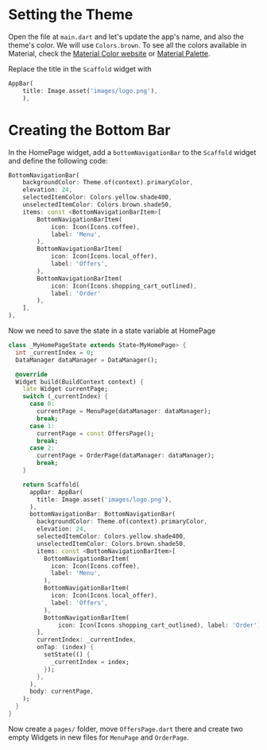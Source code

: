 # Setting the Theme

Open the file at `main.dart` and let's update the app's name, and also the theme's color. We will use `Colors.brown`. To see all the colors available in Material, check the [Material Color website](https://material.io/resources/color/) or [Material Palette](https://www.materialpalette.com/).

Replace the title in the `Scaffold` widget with 

```dart
AppBar(
    title: Image.asset('images/logo.png'),
    ),
```

# Creating the Bottom Bar

In the HomePage widget, add a `bottomNavigationBar` to the `Scaffold` widget and define the following code:

```dart
BottomNavigationBar(
    backgroundColor: Theme.of(context).primaryColor,
    elevation: 24,
    selectedItemColor: Colors.yellow.shade400,
    unselectedItemColor: Colors.brown.shade50,
    items: const <BottomNavigationBarItem>[
        BottomNavigationBarItem(
            icon: Icon(Icons.coffee),
            label: 'Menu',
        ),
        BottomNavigationBarItem(
            icon: Icon(Icons.local_offer),
            label: 'Offers',
        ),
        BottomNavigationBarItem(
            icon: Icon(Icons.shopping_cart_outlined), 
            label: 'Order'
        ),
    ],
),
```

Now we need to save the state in a state variable at HomePage

```dart
class _MyHomePageState extends State<MyHomePage> {
  int _currentIndex = 0;
  DataManager dataManager = DataManager();

  @override
  Widget build(BuildContext context) {
    late Widget currentPage;
    switch (_currentIndex) {
      case 0:
        currentPage = MenuPage(dataManager: dataManager);
        break;
      case 1:
        currentPage = const OffersPage();
        break;
      case 2:
        currentPage = OrderPage(dataManager: dataManager);
        break;
    }

    return Scaffold(
      appBar: AppBar(
        title: Image.asset('images/logo.png'),
      ),
      bottomNavigationBar: BottomNavigationBar(
        backgroundColor: Theme.of(context).primaryColor,
        elevation: 24,
        selectedItemColor: Colors.yellow.shade400,
        unselectedItemColor: Colors.brown.shade50,
        items: const <BottomNavigationBarItem>[
          BottomNavigationBarItem(
            icon: Icon(Icons.coffee),
            label: 'Menu',
          ),
          BottomNavigationBarItem(
            icon: Icon(Icons.local_offer),
            label: 'Offers',
          ),
          BottomNavigationBarItem(
              icon: Icon(Icons.shopping_cart_outlined), label: 'Order'),
        ],
        currentIndex: _currentIndex,
        onTap: (index) {
          setState(() {
            _currentIndex = index;
          });
        },
      ),
      body: currentPage,
    );
  }
}

```

Now create a `pages/` folder, move `OffersPage.dart` there and create two empty Widgets in new files for `MenuPage` and `OrderPage`.